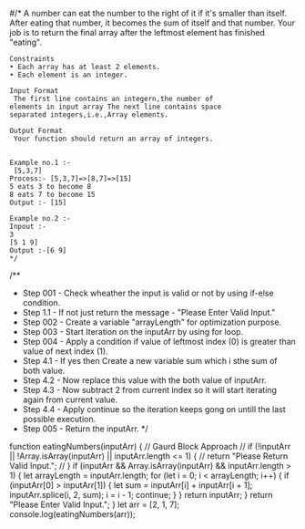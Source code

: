 #/\* A number can eat the number to the right of it if it's smaller than itself. After eating that number, it becomes
the sum of itself and that number. Your job is to return the final array after the leftmost element has finished "eating".

    Constraints
    • Each array has at least 2 elements.
    • Each element is an integer.

    Input Format
     The first line contains an integern,the number of
    elements in input array The next line contains space
    separated integers,i.e.,Array elements.

    Output Format
     Your function should return an array of integers.


    Example no.1 :-
     [5,3,7]
    Process:- [5,3,7]=>[8,7]=>[15]
    5 eats 3 to become 8
    8 eats 7 to become 15
    Output :- [15]

    Example no.2 :-
    Inpout :-
    3
    [5 1 9]
    Output :-[6 9]
    */

/\*\*

- Step 001 - Check wheather the input is valid or not by using if-else condition.
- Step 1.1 - If not just return the message - "Please Enter Valid Input."
- Step 002 - Create a variable "arrayLength" for optimization purpose.
- Step 003 - Start Iteration on the inputArr by using for loop.
- Step 004 - Apply a condition if value of leftmost index (0) is greater than value of next index (1).
- Step 4.1 - If yes then Create a new variable sum which i sthe sum of both value.
- Step 4.2 - Now replace this value with the both value of inputArr.
- Step 4.3 - Now subtract 2 from current index so it will start iterating again from current value.
- Step 4.4 - Apply continue so the iteration keeps gong on untill the last possible execution.
- Step 005 - Return the inputArr.
  \*/

function eatingNumbers(inputArr) {
// Gaurd Block Approach
// if (!inputArr || !Array.isArray(inputArr) || inputArr.length <= 1) {
// return "Please Return Valid Input.";
// }
if (inputArr && Array.isArray(inputArr) && inputArr.length > 1) {
let arrayLength = inputArr.length;
for (let i = 0; i < arrayLength; i++) {
if (inputArr[0] > inputArr[1]) {
let sum = inputArr[i] + inputArr[i + 1];
inputArr.splice(i, 2, sum);
i = i - 1;
continue;
}
}
return inputArr;
}
return "Please Enter Valid Input.";
}
let arr = [2, 1, 7];
console.log(eatingNumbers(arr));
